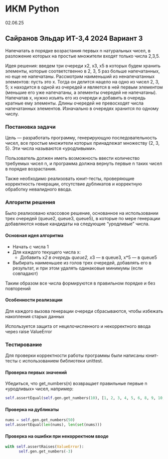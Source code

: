 # ИКМ Python

02.06.25

## Сайранов Эльдар ИТ-3,4 2024 Вариант 3

Напечатать в порядке возрастания первых n натуральных чисел, в разложение которых на простые множители входят только числа 2,3,5.

Идея решения: введем три очереди x2, x3, x5 в которых будем хранить элементы, которые соответственно в 2, 3, 5 раз больше напечатанных, но еще не напечатаны. Рассмотрим наименьший из ненапечатанных элементов: пусть это x. Тогда он делится нацело на одно из чисел 2, 3, 5; x находится в одной из очередей и является в ней первым элементом (меньшие его уже напечатаны, а элементы очередей не напечатаны). Напечатав x, нужно изъять его из очереди и добавить в очередь кратные ему элементы. Длины очередей не превосходят числа напечатанных элементов. Изначально в очередях хранится по одному числу.

### Постановка задачи

Цель — разработать программу, генерирующую последовательность чисел, все простые множители которых принадлежат множеству {2, 3, 5}. Эти числа называются «уродливыми».

Пользователь должен иметь возможность ввести количество требуемых чисел n, и программа должна вернуть первые n таких чисел в порядке возрастания.

Также необходимо реализовать юнит-тесты, проверяющие корректность генерации, отсутствие дубликатов и корректную обработку невалидного ввода.

### Алгоритм решения

Было реализовано классовое решение, основанное на использовании трех очередей (queue2, queue3, queue5), в которые по мере генерации добавляются новые кандидаты на следующие “уродливые” числа.

#### Основная идея алгоритма
- Начать с числа 1
- Для каждого текущего числа x:
  - Добавить x*2 в очередь queue2, x*3 — в queue3, x*5 — в queue5
- Выбирать наименьшее из голов трех очередей, добавлять его в результат, и при этом удалять одинаковые минимумы (если совпадают)

Таким образом все числа формируются в правильном порядке и без повторений

#### Особенности реализации

  Для каждого вызова генерации очереди сбрасываются, чтобы избежать накопления старых данных

  Используется защита от нецелочисленного и некорректного ввода через raise ValueError

### Тестирование

  Для проверки корректности работы программы были написаны юнит-тесты с использованием библиотеки unittest.

#### Проверка первых значений

  Убедиться, что get_numbers(n) возвращает правильные первые n «уродливых» чисел, например:

```python
self.assertEqual(self.gen.get_numbers(10), [1, 2, 3, 4, 5, 6, 8, 9, 10, 12])
```
  
#### Проверка на дубликаты

```python
nums = self.gen.get_numbers(50)
self.assertEqual(len(nums), len(set(nums)))
```
  
#### Проверка на ошибки при некорректном вводе

```python
with self.assertRaises(ValueError):
      self.gen.get_numbers(-3)
```
